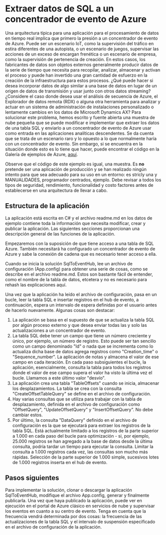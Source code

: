 <properties
   pageTitle="Extraer datos SQL en Azure evento Hubs | Microsoft Azure"
   description="Importar información general de los centros de evento de ejemplo SQL"
   services="event-hubs"
   documentationCenter="na"
   authors="spyrossak"
   manager="timlt"
   editor=""/>

<tags 
   ms.service="event-hubs"
   ms.devlang="na"
   ms.topic="article"
   ms.tgt_pltfrm="na"
   ms.workload="na"
   ms.date="08/25/2016"
   ms.author="spyros;sethm" />

# <a name="pulling-data-from-sql-into-an-azure-event-hub"></a>Extraer datos de SQL a un concentrador de evento de Azure

Una arquitectura típica para una aplicación para el procesamiento de datos en tiempo real implica que primero la presión a un concentrador de evento de Azure. Puede ser un escenario IoT, como la supervisión del tráfico en estira diferentes de una autopista, o un escenario de juegos, supervisar las acciones de un exceso de encargan frenética o un escenario de empresa, como la supervisión de pertenencia de creación. En estos casos, los fabricantes de datos son objetos externos generalmente producir datos de la serie de tiempo que necesita para recopilar, analizar, almacenar y activan el proceso y puede han invertido una gran cantidad de esfuerzo en la creación de la infraestructura para estos procesos. ¿Qué puede hacer si desea incorporar datos de algo similar a una base de datos en lugar de un origen de datos de transmisión y usar junto con otros datos streaming? ¿Considere el caso donde desea usar el análisis de secuencia de Azure, el Explorador de datos remota (RDX) o alguna otra herramienta para analizar y actuar en un sistema de administración de instalaciones personalizado o lentamente cambios en los datos de Microsoft Dynamics AX? Para solucionar este problema, hemos escrito y fuente abierta una muestra de nube pequeña que se puede modificar e implementar que extraer los datos de una tabla SQL y enviarlo a un concentrador de evento de Azure usar como entrada en las aplicaciones analíticas descendentes. Se da cuenta que se trata de un escenario raro y lo opuesto a lo que normalmente haría con un concentrador de evento. Sin embargo, si se encuentra en la situación donde esto es lo tiene que hacer, puede encontrar el código en la Galería de ejemplos de Azure, [aquí](https://azure.microsoft.com/documentation/samples/event-hubs-dotnet-import-from-sql/).  

Observe que el código de este ejemplo es igual, una muestra. Es **no** pretende ser una aplicación de producción y se han realizado ningún intento para que sea adecuado para su uso en un entorno: es stricly una y MANUALIDADES, programador centrados, ejemplo. Debe revisar a todos los tipos de seguridad, rendimiento, funcionalidad y costo factores antes de establecerse en una arquitectura de llevar a cabo.

## <a name="application-structure"></a>Estructura de la aplicación

La aplicación está escrita en C# y el archivo readme.md en los datos de ejemplo contiene toda la información que necesita modificar, crear y publicar la aplicación. Las siguientes secciones proporcionan una descripción general de las funciones de la aplicación.

Empezaremos con la suposición de que tiene acceso a una tabla de SQL Azure. También necesitará ha configurado un concentrador de evento de Azure y sabe la conexión de cadena que es necesario tener acceso a ella.

Cuando se inicia la solución SqlToEventHub, lee un archivo de configuración (App.config) para obtener una serie de cosas, como se describe en el archivo readme.md. Estos son bastante fácil de entender, como el nombre de la tabla de datos, etcetera y no es necesario para rehash las explicaciones aquí. 

Una vez que la aplicación ha leído el archivo de configuración, pasa en un bucle, leer la tabla SQL e insertar registros en el hub de evento, a continuación, espera un intervalo de espera definidas por el usuario antes de hacerlo nuevamente. Algunas cosas son destacar:

1. La aplicación se basa en el supuesto de que se actualiza la tabla SQL por algún proceso externo y que desea enviar todas las y solo las actualizaciones a un concentrador de evento.
2. La tabla SQL debe tener un campo que tiene un número creciente y único, por ejemplo, un número de registro. Esto puede ser tan sencillo como un campo denominado "Id" o nada que se incrementa como lo actualiza dicha base de datos agrega registros como "Creation_time" o "Sequence_number". La aplicación de notas y almacena el valor de ese campo en cada iteración. En cada paso subsiguientes el bucle, la aplicación, esencialmente, consulta la tabla para todos los registros donde el valor de ese campo supera el valor ha visto la última vez el bucle. Llamamos a este último valor "desvío".
3. La aplicación crea una tabla "TableOffsets" cuando se inicia, almacenar los desplazamientos. La tabla se crea con la consulta "CreateOffsetTableQuery" se define en el archivo de configuración. 
4. Hay varias consultas que se utiliza para trabajar con la tabla de desplazamiento, definida en el archivo de configuración como "OffsetQuery", "UpdateOffsetQuery" y "InsertOffsetQuery". No debe cambiar estos.
5. Por último, la consulta "DataQuery" definido en el archivo de configuración es la que se ejecutará para extraer los registros de la tabla SQL. Está actualmente limitado a los registros de la parte superior a 1.000 en cada paso del bucle para optimización - si, por ejemplo, 25.000 registros se han agregado a la base de datos desde la última consulta, podría tardar un tiempo para ejecutar la consulta. Limitar la consulta a 1.000 registros cada vez, las consultas son mucho más rápidas. Selección de la parte superior de 1.000 simple, sucesivos lotes de 1.000 registros inserta en el hub de evento.    

## <a name="next-steps"></a>Pasos siguientes

Para implementar la solución, clonar o descargar la aplicación SqlToEventHub, modifique el archivo App.config, generar y finalmente publicarla. Una vez que haya publicado la aplicación, puede ver en ejecución en el portal de Azure clásico en servicios de nube y supervisar los eventos en cuanto a su centro de evento. Tenga en cuenta que la frecuencia vendrá determinada por dos cosas: la frecuencia de las actualizaciones de la tabla SQL y el intervalo de suspensión especificado en el archivo de configuración de la aplicación.